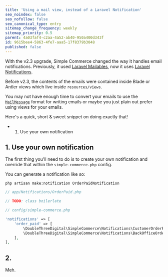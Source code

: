 ```yaml
---
title: 'Using a mail view, instead of a Laravel Notification'
seo_noindex: false
seo_nofollow: false
seo_canonical_type: entry
sitemap_change_frequency: weekly
sitemap_priority: 0.5
parent: 4a03faf4-c2aa-4a52-ab40-950a400d343f
id: 9615bee4-5863-4fe7-aaa5-17f8379b3048
published: false
---
```

With the v2.3 upgrade, Simple Commerce changed the way it handles email notifications. Previously, it used [Laravel Mailables](https://laravel.com/docs/master/mail#writing-mailables), now it uses [Laravel Notifications](https://laravel.com/docs/master/notifications).

Before v2.3, the contents of the emails were contained inside Blade or Antler views which live inside `resources/views`.

You may not have enough time to convert your emails to use the [`MailMessage`](https://laravel.com/docs/master/notifications#mail-notifications) format for writing emails or maybe you just plain out prefer using views for your emails.

Here's a quick, short & sweet snippet on doing exactly that!

* 1. Use your own notification

## 1. Use your own notification

The first thing you'll need to do is to create your own notification and override that within the `simple-commerce.php` config.

You can generate a notification like so:

```
php artisan make:notification OrderPaidNotification
```

```php
// app/Notifications/OrderPaid.php

// TODO: class boilerlate
```

```php
// config/simple-commerce.php

'notifications' => [
    'order_paid' => [
        \DoubleThreeDigital\SimpleCommerce\Notifications\CustomerOrderPaid::class   => ['to' => 'customer'],
        \DoubleThreeDigital\SimpleCommerce\Notifications\BackOfficeOrderPaid::class => ['to' => 'duncan@example.com'],
    ],
],
```

## 2. 

Meh.